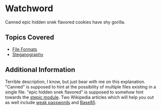 # Watchword
Canned epic hidden snek flavored cookies have shy gorilla.

## Topics Covered
- [File Formats](/forensics/what-are-file-formats/)
- [Steganography](/forensics/what-is-stegonagraphy/)

## Additional Information
Terrible description, I know, but just bear with me on this explanation. "Canned" is supposed to hint at the possibility of multiple files existing in a single file. "epic hidden snek flavored" is supposed to somehow hint towards the [stepic module](http://domnit.org/stepic/doc/). Two Wikipedia articles which will help you out as well include [weak passwords](https://en.wikipedia.org/wiki/List_of_the_most_common_passwords) and [Base85](https://en.wikipedia.org/wiki/Ascii85). 
